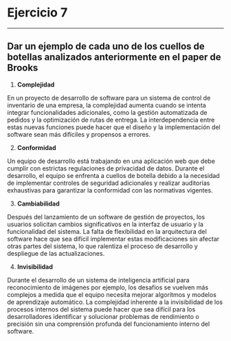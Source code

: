 # Ejercicio 7
---
## Dar un ejemplo de cada uno de los cuellos de botellas analizados anteriormente en el paper de Brooks

1. **Complejidad**
   
En un proyecto de desarrollo de software para un sistema de control de inventario de una empresa, la complejidad aumenta cuando se intenta integrar funcionalidades adicionales, como la gestión automatizada de pedidos y la optimización de rutas de entrega. La interdependencia entre estas nuevas funciones puede hacer que el diseño y la implementación del software sean más difíciles y propensos a errores.

2. **Conformidad**

Un equipo de desarrollo está trabajando en una aplicación web que debe cumplir con estrictas regulaciones de privacidad de datos. Durante el desarrollo, el equipo se enfrenta a cuellos de botella debido a la necesidad de implementar controles de seguridad adicionales y realizar auditorías exhaustivas para garantizar la conformidad con las normativas vigentes.

3. **Cambiabilidad**

Después del lanzamiento de un software de gestión de proyectos, los usuarios solicitan cambios significativos en la interfaz de usuario y la funcionalidad del sistema. La falta de flexibilidad en la arquitectura del software hace que sea difícil implementar estas modificaciones sin afectar otras partes del sistema, lo que ralentiza el proceso de desarrollo y despliegue de las actualizaciones.

4. **Invisibilidad**

Durante el desarrollo de un sistema de inteligencia artificial para reconocimiento de imágenes por ejemplo, los desafíos se vuelven más complejos a medida que el equipo necesita mejorar algoritmos y modelos de aprendizaje automático. La complejidad inherente a la invisibilidad de los procesos internos del sistema puede hacer que sea difícil para los desarrolladores identificar y solucionar problemas de rendimiento o precisión sin una comprensión profunda del funcionamiento interno del software.